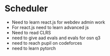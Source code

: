 # Scheduler
 - Need to learn react.js for webdev admin work
 - For react.js need to learn advanced js
 - Need to read CLRS
 - need to give aad evals and evals for osn q3
 - need to reach pupil on codeforces
 - need to learn pytorch 
